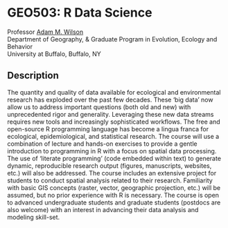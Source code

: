 # GEO503: R Data Science

Professor <a href="http://adamwilson.us"> Adam M. Wilson </a><br>
Department of Geography, & Graduate Program in Evolution, Ecology and Behavior <br> 
University at Buffalo, Buffalo, NY

## Description
The quantity and quality of data available for ecological and environmental research has exploded over the past few decades. These ‘big data’ now allow us to address important questions (both old and new) with unprecedented rigor and generality.  Leveraging these new data streams requires new tools and increasingly sophisticated workflows. The free and open-source R programming language has become a lingua franca for ecological, epidemiological, and statistical research.  The course will use a combination of lecture and hands-on exercises to provide a gentle introduction to programming in R with a focus on spatial data processing.  The use of ‘literate programming’ (code embedded within text) to generate dynamic, reproducible research output (figures, manuscripts, websites, etc.) will also be addressed. The course includes an extensive project for students to conduct spatial analysis related to their research. Familiarity with basic GIS concepts (raster, vector, geographic projection, etc.) will be assumed, but no prior experience with R is necessary.  The course is open to advanced undergraduate students and graduate students (postdocs are also welcome) with an interest in advancing their data analysis and modeling skill-set. 
